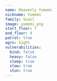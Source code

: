 ```yaml
---
name: Heavenly Yumemi
nickname: Yumemi
family: Snail
image: yumemi.png
start_floor: 7
end_floor: 9
patrol: true
agro: Sight
vulnerabilities:
  bind: false
  heavy: false
  sleep: true
  slow: true
  stun: true
---
```

